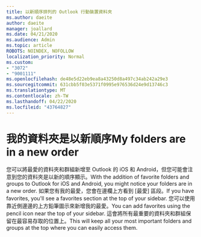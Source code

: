 ```yaml
---
title: 以新順序排列的 Outlook 行動裝置資料夾
ms.author: daeite
author: daeite
manager: joallard
ms.date: 04/21/2020
ms.audience: Admin
ms.topic: article
ROBOTS: NOINDEX, NOFOLLOW
localization_priority: Normal
ms.custom:
- "3072"
- "9001111"
ms.openlocfilehash: de48e5d22eb9ea8a43250d8a497c34ab242a29e3
ms.sourcegitcommit: 631cbb5f03e5371f0995e976536d24e9d13746c3
ms.translationtype: MT
ms.contentlocale: zh-TW
ms.lasthandoff: 04/22/2020
ms.locfileid: "43764827"
---
```

# <a name="my-folders-are-in-a-new-order"></a><span data-ttu-id="91b1b-102">我的資料夾是以新順序</span><span class="sxs-lookup"><span data-stu-id="91b1b-102">My folders are in a new order</span></span>

<span data-ttu-id="91b1b-103">您可以將最愛的資料夾和群組新增至 Outlook 的 iOS 和 Android，但您可能會注意到您的資料夾是以新的順序顯示。</span><span class="sxs-lookup"><span data-stu-id="91b1b-103">With the addition of favorite folders and groups to Outlook for iOS and Android, you might notice your folders are in a new order.</span></span> <span data-ttu-id="91b1b-104">如果您有我的最愛，您會在邊欄上方看到 [最愛] 區段。</span><span class="sxs-lookup"><span data-stu-id="91b1b-104">If you have favorites, you'll see a favorites section at the top of your sidebar.</span></span> <span data-ttu-id="91b1b-105">您可以使用靠近側邊邊的上方鉛筆圖示來新增我的最愛。</span><span class="sxs-lookup"><span data-stu-id="91b1b-105">You can add favorites using the pencil icon near the top of your sidebar.</span></span> <span data-ttu-id="91b1b-106">這會將所有最重要的資料夾和群組保留在最容易存取的位置上。</span><span class="sxs-lookup"><span data-stu-id="91b1b-106">This will keep all your most important folders and groups at the top where you can easily access them.</span></span>